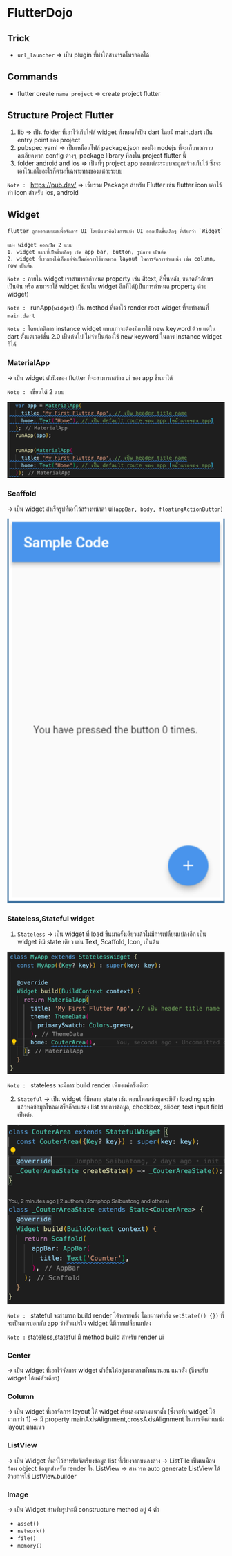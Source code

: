 # **FlutterDojo**

## **Trick**
- `url_launcher` => เป็น plugin ที่ทำให้สามารถโทรออกได้

## **Commands**

- flutter create `name project` => create project flutter

## **Structure Project Flutter**

1. lib => เป็น folder ที่เอาไว้เก็บไฟล์ widget ทั้งหมดที่เป็น dart โดยมี main.dart เป็น entry point ของ project
2. pubspec.yaml => เป็นเหมือนไฟล์ package.json ของฝั่ง nodejs ที่จะเก็บพวกรายละเอียดพวก config ต่างๆ, package library ที่ลงใน project flutter นี้
3. folder android and ios => เป็นที่ๆ project app ของแต่ละระบบจะถูกสร้างเก็บไว้ ซึ่งจะเอาไว้แก้ไขอะไรก็ตามที่เฉพาะทางของแต่ละระบบ

`Note : ` https://pub.dev/ => เว็บรวม Package สำหรับ Flutter เช่น flutter icon เอาไว้ทำ icon สำหรับ ios, android

## **Widget**

    flutter ถูกออกแบบมาเพื่อจัดการ UI โดยมีแนวคิดในการแบ่ง UI ออกเป็นชิ้นเล็กๆ ที่เรียกว่า `Widget`

    แบ่ง widget ออกเป็น 2 แบบ
    1. widget แบบที่เป็นชิ้นเล็กๆ เช่น app bar, button, รูปภาพ เป็นต้น
    2. widget ที่เรามองไม่เห็นแต่จำเป็นต่อการใช้งานพวก layout ในการจัดการตำแหน่ง เช่น column, row เป็นต้น

`Note :` ภายใน widget เราสามารถกำหนด property เช่น สีtext, สีพื้นหลัง, ขนาดตัวอักษร เป็นต้น หรือ สามารถใช้ widget ซ้อนใน widget อีกทีได้(เป็นการกำหนด property ด้วย widget)

`Note : ` runApp(`widget`) เป็น method ที่เอาไว้ render root widget ที่จะทำงานที่ `main.dart`

`Note :` โดยปกติการ instance widget แบบเก่าจะต้องมีการใช้ new keyword ด้วย แต่ใน dart ตั้งแต่เวอร์ชั่น 2.0 เป็นต้นไป ไม่จำเป็นต้องใช้ new keyword ในการ instance widget ก็ได้

### MaterialApp

-> เป็น widget ตัวนึงของ flutter ที่จะสามารถสร้าง ui ของ app ขึ้นมาได้

`Note : ` เขียนได้ 2 แบบ

![flutter_widget_1](images/flutter_widget_1.png)

### Scaffold

-> เป็น widget สำเร็จรูปที่เอาไว้สร้างหน้าตา ui(`appBar, body, floatingActionButton`)

![scaffold](images/scaffold.png)

### Stateless,Stateful widget

1. `Stateless` -> เป็น widget ที่ load ขึ้นมาครั้งเดียวแล้วไม่มีการเปลี่ยนแปลงอีก เป็น widget ที่มี state เดียว เช่น Text, Scaffold, Icon, เป็นต้น

![stateless_widget](images/stateless_widget.png)

`Note : ` stateless จะมีการ build render เพียงแค่ครั้งเดียว

2. `Stateful` -> เป็น widget ที่มีหลาย state เช่น ตอนโหลดข้อมูลจะมีตัว loading spin แล้วพอข้อมูลโหลดเสร็จก็จะแสดง list รายการข้อมูล, checkbox, slider, text input field เป็นต้น

![stateful_widget](images/stateful_widget.png)

`Note : ` stateful จะสามารถ build render ได้หลายครั้ง โดยผ่านคำสั่ง `setState(() {})` ที่จะเป็นการบอกกับ app ว่าตัวแปรใน widget นี้มีการเปลี่ยนแปลง

`Note :` stateless,stateful มี method build สำหรับ render ui

### Center

-> เป็น widget ที่เอาไว้จัดการ widget ตัวอื่นให้อยู่ตรงกลางทั้งแนวนอน แนวตั้ง (ซึ่งจะรับ widget ได้แค่ตัวเดียว)

### Column

-> เป็น widget ที่เอาจัดการ layout ให้ widget เรียงลงมาตามแนวตั้ง (ซึ่งจะรับ widget ได้มากกว่า 1)
-> มี property mainAxisAlignment,crossAxisAlignment ในการจัดตำแหน่ง layout ตามแนว

### ListView

-> เป็น Widget ที่เอาไว้สำหรับจัดเรียงข้อมูล list ที่เรียงจากบนลงล่าง
-> ListTile เป็นเหมือนก้อน object ข้อมูลสำหรับ render ใน ListView
-> สามารถ auto generate ListView ได้ด้วยการใช้ ListView.builder

### Image

-> เป็น Widget สำหรับรูปจะมี constructure method อยู่ 4 ตัว
- `asset()`
- `network()`
- `file()`
- `memory()`
